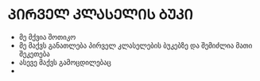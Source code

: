 # ᲞᲘᲠᲕᲔᲚ ᲙᲚᲐᲡᲔᲚᲘᲡ ᲑᲣᲙᲘ

- მე მქვია შოთიკო
- მე მაქვს განათლება პირველ კლასელების ბუკებზე და შემიძლია მათი შეკეთება
- ასევე მაქვს გამოცდილებაც
- 
<!---
shotabakh/shotabakh is a ✨ special ✨ repository because its `README.md` (this file) appears on your GitHub profile.
You can click the Preview link to take a look at your changes.
--->
